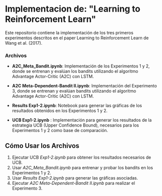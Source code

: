 # Implementacion de: "Learning to Reinforcement Learn"

Este repositorio contiene la implementación de los tres primeros experimentos descritos en el paper Learning to Reinforcement Learn de Wang et al. (2017). 

### Archivos

* **A2C_Meta_Bandit.ipynb**: Implementación de los Experimentos 1 y 2, donde se entrenan y evalúan los bandits utilizando el algoritmo Advantage Actor-Critic (A2C) con LSTM.

* **A2C Meta-Dependent-Bandit II.ipynb**: Implementación del Experimento 3, donde se entrenan y evalúan bandits utilizando el algoritmo Advantage Actor-Critic (A2C) con LSTM.

* **Results Exp1-2.ipynb**: Notebook para generar las gráficas de los resultados obtenidos en los Experimentos 1 y 2.

* **UCB Exp1-2.ipynb** :   Implementación para generar los resultados de la estrategia UCB (Upper Confidence Bound), necesarios para los Experimentos 1 y 2 como base de comparación.


## Cómo Usar los Archivos

1. Ejecutar UCB *Exp1-2.ipynb* para obtener los resultados necesarios de UCB.
2. Usar *A2C_Meta_Bandit.ipynb* para entrenar y probar los bandits en los Experimentos 1 y 2.
3. Usar *Results Exp1-2.ipynb* para generar las gráficas asociadas.
3. Ejecutar *A2C Meta-Dependent-Bandit II.ipynb* para realizar el Experimento 3.
